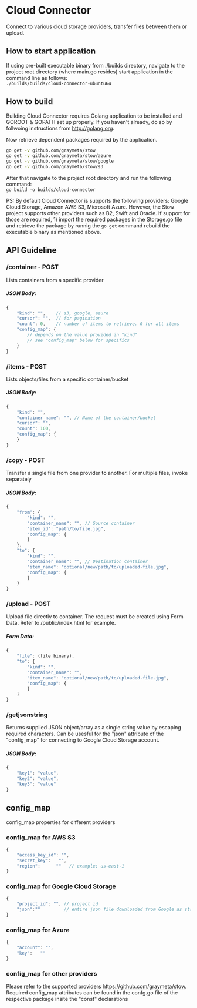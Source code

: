 # Cloud Connector
Connect to various cloud storage providers, transfer files between them or upload.

## How to start application
If using pre-built executable binary from ./builds directory, navigate to the project root directory (where main.go resides) start application in the command line as follows:\
```./builds/builds/cloud-connector-ubuntu64```

## How to build
Building Cloud Connector requires Golang application to be installed and GOROOT & GOPATH set up properly. If you haven't already, do so by follwoing instructions from http://golang.org. 

Now retrieve dependent packages required by the application.
```bash
go get -v github.com/graymeta/stow
go get -v github.com/graymeta/stow/azure
go get -v github.com/graymeta/stow/google
go get -v github.com/graymeta/stow/s3
```
After that navigate to the project root directory and run the following command:\
```go build -o builds/cloud-connector```

PS: By default Cloud Connector is supports the following providers: Google Cloud Storage, Amazon AWS S3, Microsoft Azure. However, the Stow project supports other providers such as B2, Swift and Oracle. If support for those are required, 1) import the required packages in the Storage.go file and retrieve the package by runnig the ```go get``` command rebuild the executable binary as mentioned above.

## API Guideline

### /container - POST
Lists containers from a specific provider

##### JSON Body:

```js
{
    "kind": "",    // s3, google, azure
    "cursor": "",  // for pagination
    "count": 0,    // number of items to retrieve. 0 for all items
    "config_map": {
        // depends on the value provided in "kind"
        // see "config_map" below for specifics 
    }
}
```

### /items - POST
Lists objects/files from a specific container/bucket

##### JSON Body:
```js
{
    "kind": "",
    "container_name": "", // Name of the container/bucket
    "cursor": "",
    "count": 100,
    "config_map": {
    }
}
```

### /copy - POST
Transfer a single file from one provider to another. For multiple files, invoke separately

##### JSON Body:
```js
{
    "from": {
        "kind": "",
        "container_name": "", // Source container
        "item_id": "path/to/file.jpg",
        "config_map": {
        }
    },
    "to": {
        "kind": "",
        "container_name": "", // Destination container
        "item_name": "optional/new/path/to/uploaded-file.jpg",
        "config_map": {
        }
    }
}
```

### /upload - POST
Upload file directly to container.
The request must be created using Form Data. Refer to /public/index.html for example.

##### Form Data:
```js
{
    "file": (file binary),
    "to": {
        "kind": "",
        "container_name": "",
        "item_name": "optional/new/path/to/uploaded-file.jpg",
        "config_map": {
        }
    }
}
```

### /getjsonstring
Returns supplied JSON object/array as a single string value by escaping required characters. Can be usesful for the "json" attribute of the "config_map" for connecting to Google Cloud Storage account.

##### JSON Body:
```js
{
    "key1": "value",
    "key2": "value",
    "key3": "value"
}
```

## config_map
config_map properties for different providers
### config_map for AWS S3
```js
{
    "access_key_id": "",
    "secret_key":   "",
    "region":      ""   // example: us-east-1
}
```
### config_map for Google Cloud Storage
```js
{
    "project_id": "", // project id
    "json":""         // entire json file downloaded from Google as string with double quotes escaped using backslash. If unsure use the API function "/getjsonstring" below
}
```
### config_map for Azure
```js
{
    "account": "",
    "key":   ""
}
```
### config_map for other providers
Please refer to the supported providers https://github.com/graymeta/stow. Required config_map attributes can be found in the confg.go file of the respective package insite the "const" declarations